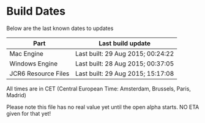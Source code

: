 # Build Dates

Below are the last known dates to updates

Part | Last build update
-----|-----
Mac Engine | Last built: 29 Aug 2015; 00:24:22
Windows Engine | Last built: 28 Aug 2015; 00:37:05
JCR6 Resource Files | Last built: 29 Aug 2015; 15:17:08
All times are in CET (Central European Time: Amsterdam, Brussels, Paris, Madrid)


Please note this file has no real value yet until the open alpha starts. NO ETA given for that yet!
